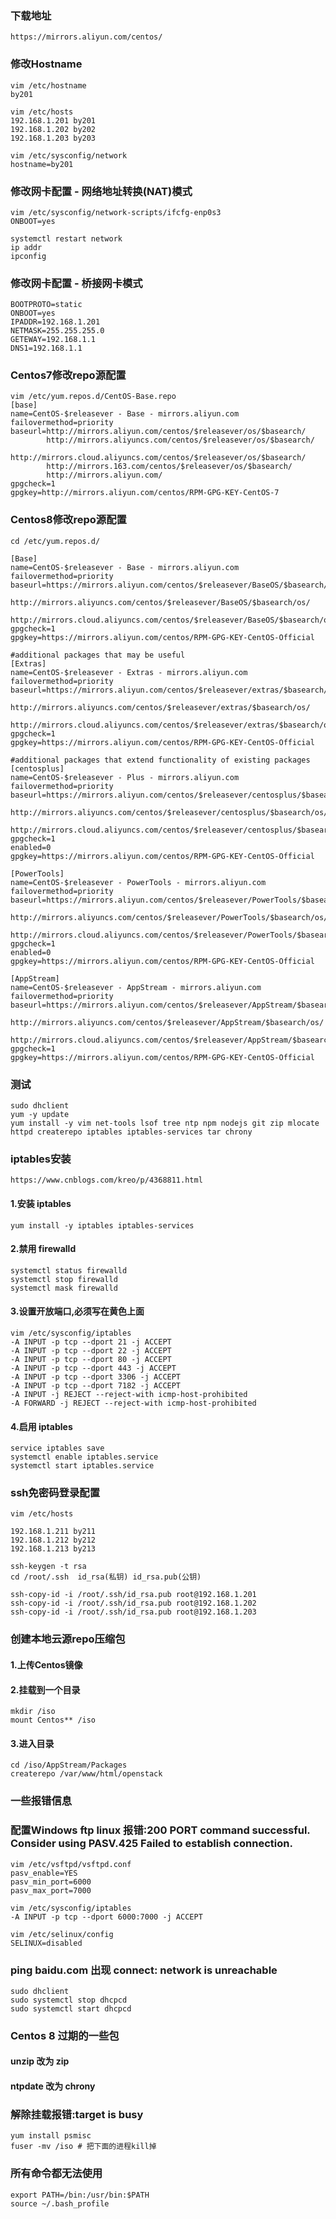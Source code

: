 ### 下载地址
```http
https://mirrors.aliyun.com/centos/
```

### 修改Hostname
```shell script
vim /etc/hostname
by201

vim /etc/hosts
192.168.1.201 by201
192.168.1.202 by202
192.168.1.203 by203

vim /etc/sysconfig/network
hostname=by201
```

### 修改网卡配置 - 网络地址转换(NAT)模式
```shell script
vim /etc/sysconfig/network-scripts/ifcfg-enp0s3
ONBOOT=yes

systemctl restart network
ip addr
ipconfig
```

### 修改网卡配置 - 桥接网卡模式
```shell script
BOOTPROTO=static
ONBOOT=yes
IPADDR=192.168.1.201
NETMASK=255.255.255.0
GETEWAY=192.168.1.1
DNS1=192.168.1.1
```

### Centos7修改repo源配置
```
vim /etc/yum.repos.d/CentOS-Base.repo
[base]
name=CentOS-$releasever - Base - mirrors.aliyun.com
failovermethod=priority
baseurl=http://mirrors.aliyun.com/centos/$releasever/os/$basearch/
        http://mirrors.aliyuncs.com/centos/$releasever/os/$basearch/
        http://mirrors.cloud.aliyuncs.com/centos/$releasever/os/$basearch/
        http://mirrors.163.com/centos/$releasever/os/$basearch/
        http://mirrors.aliyun.com/
gpgcheck=1
gpgkey=http://mirrors.aliyun.com/centos/RPM-GPG-KEY-CentOS-7
```

### Centos8修改repo源配置
```shell script
cd /etc/yum.repos.d/

[Base]
name=CentOS-$releasever - Base - mirrors.aliyun.com
failovermethod=priority
baseurl=https://mirrors.aliyun.com/centos/$releasever/BaseOS/$basearch/os/
        http://mirrors.aliyuncs.com/centos/$releasever/BaseOS/$basearch/os/
        http://mirrors.cloud.aliyuncs.com/centos/$releasever/BaseOS/$basearch/os/
gpgcheck=1
gpgkey=https://mirrors.aliyun.com/centos/RPM-GPG-KEY-CentOS-Official
 
#additional packages that may be useful
[Extras]
name=CentOS-$releasever - Extras - mirrors.aliyun.com
failovermethod=priority
baseurl=https://mirrors.aliyun.com/centos/$releasever/extras/$basearch/os/
        http://mirrors.aliyuncs.com/centos/$releasever/extras/$basearch/os/
        http://mirrors.cloud.aliyuncs.com/centos/$releasever/extras/$basearch/os/
gpgcheck=1
gpgkey=https://mirrors.aliyun.com/centos/RPM-GPG-KEY-CentOS-Official
 
#additional packages that extend functionality of existing packages
[centosplus]
name=CentOS-$releasever - Plus - mirrors.aliyun.com
failovermethod=priority
baseurl=https://mirrors.aliyun.com/centos/$releasever/centosplus/$basearch/os/
        http://mirrors.aliyuncs.com/centos/$releasever/centosplus/$basearch/os/
        http://mirrors.cloud.aliyuncs.com/centos/$releasever/centosplus/$basearch/os/
gpgcheck=1
enabled=0
gpgkey=https://mirrors.aliyun.com/centos/RPM-GPG-KEY-CentOS-Official
 
[PowerTools]
name=CentOS-$releasever - PowerTools - mirrors.aliyun.com
failovermethod=priority
baseurl=https://mirrors.aliyun.com/centos/$releasever/PowerTools/$basearch/os/
        http://mirrors.aliyuncs.com/centos/$releasever/PowerTools/$basearch/os/
        http://mirrors.cloud.aliyuncs.com/centos/$releasever/PowerTools/$basearch/os/
gpgcheck=1
enabled=0
gpgkey=https://mirrors.aliyun.com/centos/RPM-GPG-KEY-CentOS-Official

[AppStream]
name=CentOS-$releasever - AppStream - mirrors.aliyun.com
failovermethod=priority
baseurl=https://mirrors.aliyun.com/centos/$releasever/AppStream/$basearch/os/
        http://mirrors.aliyuncs.com/centos/$releasever/AppStream/$basearch/os/
        http://mirrors.cloud.aliyuncs.com/centos/$releasever/AppStream/$basearch/os/
gpgcheck=1
gpgkey=https://mirrors.aliyun.com/centos/RPM-GPG-KEY-CentOS-Official
```

### 测试
```shell script
sudo dhclient
yum -y update
yum install -y vim net-tools lsof tree ntp npm nodejs git zip mlocate httpd createrepo iptables iptables-services tar chrony
```

### iptables安装
```http
https://www.cnblogs.com/kreo/p/4368811.html
```
#### 1.安装 iptables
```shell script
yum install -y iptables iptables-services
```
#### 2.禁用 firewalld
```shell script
systemctl status firewalld
systemctl stop firewalld
systemctl mask firewalld
```
#### 3.设置开放端口,必须写在黄色上面
```shell script
vim /etc/sysconfig/iptables 
-A INPUT -p tcp --dport 21 -j ACCEPT
-A INPUT -p tcp --dport 22 -j ACCEPT
-A INPUT -p tcp --dport 80 -j ACCEPT
-A INPUT -p tcp --dport 443 -j ACCEPT
-A INPUT -p tcp --dport 3306 -j ACCEPT
-A INPUT -p tcp --dport 7182 -j ACCEPT
-A INPUT -j REJECT --reject-with icmp-host-prohibited
-A FORWARD -j REJECT --reject-with icmp-host-prohibited
```
#### 4.启用 iptables
```
service iptables save
systemctl enable iptables.service
systemctl start iptables.service
```

### ssh免密码登录配置
```shell script
vim /etc/hosts

192.168.1.211 by211
192.168.1.212 by212
192.168.1.213 by213

ssh-keygen -t rsa  
cd /root/.ssh  id_rsa(私钥) id_rsa.pub(公钥)

ssh-copy-id -i /root/.ssh/id_rsa.pub root@192.168.1.201
ssh-copy-id -i /root/.ssh/id_rsa.pub root@192.168.1.202
ssh-copy-id -i /root/.ssh/id_rsa.pub root@192.168.1.203
```

### 创建本地云源repo压缩包
#### 1.上传Centos镜像
#### 2.挂载到一个目录
```shell script
mkdir /iso
mount Centos** /iso
```
#### 3.进入目录
```
cd /iso/AppStream/Packages
createrepo /var/www/html/openstack
```

### 一些报错信息
### 配置Windows ftp linux 报错:200 PORT command successful. Consider using PASV.425 Failed to establish connection.
```shell script
vim /etc/vsftpd/vsftpd.conf
pasv_enable=YES
pasv_min_port=6000
pasv_max_port=7000

vim /etc/sysconfig/iptables 
-A INPUT -p tcp --dport 6000:7000 -j ACCEPT
  
vim /etc/selinux/config
SELINUX=disabled
```
### ping baidu.com 出现 connect: network is unreachable
```shell script
sudo dhclient
sudo systemctl stop dhcpcd
sudo systemctl start dhcpcd
```

### Centos 8 过期的一些包
#### unzip 改为 zip
#### ntpdate 改为 chrony
### 解除挂载报错:target is busy
```shell script
yum install psmisc
fuser -mv /iso # 把下面的进程kill掉
```

### 所有命令都无法使用
```shell script
export PATH=/bin:/usr/bin:$PATH
source ~/.bash_profile 
```